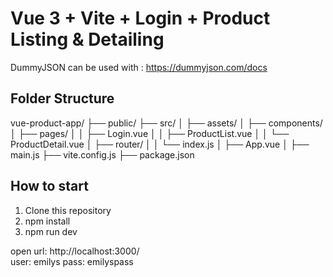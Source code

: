 # Vue 3 + Vite + Login + Product Listing & Detailing

DummyJSON can be used with : https://dummyjson.com/docs 

## Folder Structure

vue-product-app/
├── public/
├── src/
│   ├── assets/
│   ├── components/
│   ├── pages/
│   │   ├── Login.vue
│   │   ├── ProductList.vue
│   │   └── ProductDetail.vue
│   ├── router/
│   │   └── index.js
│   ├── App.vue
│   ├── main.js
├── vite.config.js
├── package.json


## How to start
1. Clone this repository
2. npm install
3. npm run dev
    
open url: http://localhost:3000/        
user: emilys
pass: emilyspass

